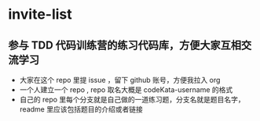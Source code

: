 # invite-list
## 参与 TDD 代码训练营的练习代码库，方便大家互相交流学习
- 大家在这个 repo 里提 issue ，留下 github 账号，方便我拉入 org
- 一个人建立一个 repo , repo 取名大概是 codeKata-username 的格式
- 自己的 repo 里每个分支就是自己做的一道练习题，分支名就是题目名字，readme 里应该包括题目的介绍或者链接
